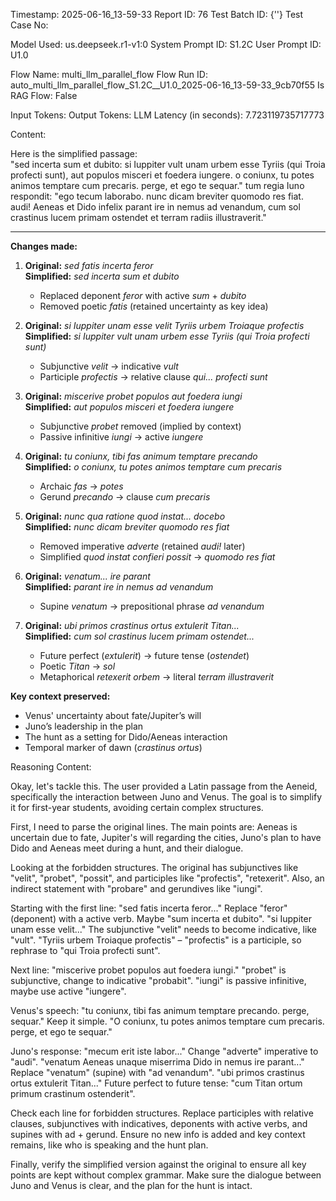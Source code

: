 Timestamp: 2025-06-16_13-59-33
Report ID: 76
Test Batch ID: {''}
Test Case No: 

Model Used: us.deepseek.r1-v1:0
System Prompt ID: S1.2C
User Prompt ID: U1.0

Flow Name: multi_llm_parallel_flow
Flow Run ID: auto_multi_llm_parallel_flow_S1.2C__U1.0_2025-06-16_13-59-33_9cb70f55
Is RAG Flow: False

Input Tokens: 
Output Tokens: 
LLM Latency (in seconds): 7.723119735717773

Content:

Here is the simplified passage:  
"sed incerta sum et dubito: si Iuppiter vult unam urbem esse Tyriis (qui Troia profecti sunt), aut populos misceri et foedera iungere. o coniunx, tu potes animos temptare cum precaris. perge, et ego te sequar." tum regia Iuno respondit: "ego tecum laborabo. nunc dicam breviter quomodo res fiat. audi! Aeneas et Dido infelix parant ire in nemus ad venandum, cum sol crastinus lucem primam ostendet et terram radiis illustraverit."

---

**Changes made:**  

1. **Original:** *sed fatis incerta feror*  
   **Simplified:** *sed incerta sum et dubito*  
   - Replaced deponent *feror* with active *sum* + *dubito*  
   - Removed poetic *fatis* (retained uncertainty as key idea)  

2. **Original:** *si Iuppiter unam esse velit Tyriis urbem Troiaque profectis*  
   **Simplified:** *si Iuppiter vult unam urbem esse Tyriis (qui Troia profecti sunt)*  
   - Subjunctive *velit* → indicative *vult*  
   - Participle *profectis* → relative clause *qui... profecti sunt*  

3. **Original:** *miscerive probet populos aut foedera iungi*  
   **Simplified:** *aut populos misceri et foedera iungere*  
   - Subjunctive *probet* removed (implied by context)  
   - Passive infinitive *iungi* → active *iungere*  

4. **Original:** *tu coniunx, tibi fas animum temptare precando*  
   **Simplified:** *o coniunx, tu potes animos temptare cum precaris*  
   - Archaic *fas* → *potes*  
   - Gerund *precando* → clause *cum precaris*  

5. **Original:** *nunc qua ratione quod instat... docebo*  
   **Simplified:** *nunc dicam breviter quomodo res fiat*  
   - Removed imperative *adverte* (retained *audi!* later)  
   - Simplified *quod instat confieri possit* → *quomodo res fiat*  

6. **Original:** *venatum... ire parant*  
   **Simplified:** *parant ire in nemus ad venandum*  
   - Supine *venatum* → prepositional phrase *ad venandum*  

7. **Original:** *ubi primos crastinus ortus extulerit Titan...*  
   **Simplified:** *cum sol crastinus lucem primam ostendet...*  
   - Future perfect (*extulerit*) → future tense (*ostendet*)  
   - Poetic *Titan* → *sol*  
   - Metaphorical *retexerit orbem* → literal *terram illustraverit*  

**Key context preserved:**  
- Venus' uncertainty about fate/Jupiter’s will  
- Juno’s leadership in the plan  
- The hunt as a setting for Dido/Aeneas interaction  
- Temporal marker of dawn (*crastinus ortus*)

Reasoning Content:

Okay, let's tackle this. The user provided a Latin passage from the Aeneid, specifically the interaction between Juno and Venus. The goal is to simplify it for first-year students, avoiding certain complex structures.

First, I need to parse the original lines. The main points are: Aeneas is uncertain due to fate, Jupiter's will regarding the cities, Juno's plan to have Dido and Aeneas meet during a hunt, and their dialogue.

Looking at the forbidden structures. The original has subjunctives like "velit", "probet", "possit", and participles like "profectis", "retexerit". Also, an indirect statement with "probare" and gerundives like "iungi". 

Starting with the first line: "sed fatis incerta feror..." Replace "feror" (deponent) with a active verb. Maybe "sum incerta et dubito". "si Iuppiter unam esse velit..." The subjunctive "velit" needs to become indicative, like "vult". "Tyriis urbem Troiaque profectis" – "profectis" is a participle, so rephrase to "qui Troia profecti sunt".

Next line: "miscerive probet populos aut foedera iungi." "probet" is subjunctive, change to indicative "probabit". "iungi" is passive infinitive, maybe use active "iungere".

Venus's speech: "tu coniunx, tibi fas animum temptare precando. perge, sequar." Keep it simple. "O coniunx, tu potes animos temptare cum precaris. perge, et ego te sequar."

Juno's response: "mecum erit iste labor..." Change "adverte" imperative to "audi". "venatum Aeneas unaque miserrima Dido in nemus ire parant..." Replace "venatum" (supine) with "ad venandum". "ubi primos crastinus ortus extulerit Titan..." Future perfect to future tense: "cum Titan ortum primum crastinum ostenderit".

Check each line for forbidden structures. Replace participles with relative clauses, subjunctives with indicatives, deponents with active verbs, and supines with ad + gerund. Ensure no new info is added and key context remains, like who is speaking and the hunt plan.

Finally, verify the simplified version against the original to ensure all key points are kept without complex grammar. Make sure the dialogue between Juno and Venus is clear, and the plan for the hunt is intact.
